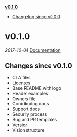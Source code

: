__[v0.1.0](#v010)__
  - [Changelog since v0.0.0](#changelog-since-v000)

# v0.1.0
_2017-10-04_
[Documentation](/docs)

## Changes since v0.1.0
  - CLA files
  - Licenses
  - Base README with logo
  - Header examples
  - Owners file
  - Contributing docs
  - Support docs
  - Security process
  - Bug and PR templates
  - Version
  - Vision structure
